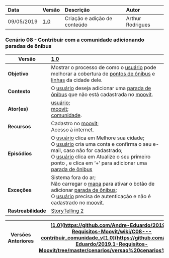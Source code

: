 |Data|Versão|Descrição|Autor|
|:---|:---|:---|:---|
|09/05/2019|[1.0]([1.0](https://github.com/Andre-Eduardo/2019.1-Requisitos-Moovit/tree/master/cenarios/versao%20cenarios%201.0))|Criação e adição de conteúdo|Arthur Rodrigues|



### Cenário 08 - Contribuir com a comunidade adicionando paradas de ônibus
|**Versão**| [1.0](https://github.com/Andre-Eduardo/2019.1-Requisitos-Moovit/tree/master/cenarios/versao%20cenarios%201.0)
|--|:--|
|**Objetivo**|Mostrar o processo de como o [usuário](https://github.com/Andre-Eduardo/2019.1-Requisitos-Moovit/wiki/L65-Usu%C3%A1rio) pode melhorar a cobertura de [pontos de ônibus](https://github.com/Andre-Eduardo/2019.1-Requisitos-Moovit/wiki/L42---parada-de-onibus) e [linhas](https://github.com/Andre-Eduardo/2019.1-Requisitos-Moovit/wiki/L30---linhas) da cidade dele. |
|**Contexto**|O [usuário](https://github.com/Andre-Eduardo/2019.1-Requisitos-Moovit/wiki/L65-Usu%C3%A1rio) deseja adicionar uma [parada de ônibus](https://github.com/Andre-Eduardo/2019.1-Requisitos-Moovit/wiki/L42---parada-de-onibus) que não está cadastrada no [moovit](https://github.com/Andre-Eduardo/2019.1-Requisitos-Moovit/wiki/L38---moovit).
|**Ator(es)**|[usuário](https://github.com/Andre-Eduardo/2019.1-Requisitos-Moovit/wiki/L65-Usu%C3%A1rio);<br> [moovit](https://github.com/Andre-Eduardo/2019.1-Requisitos-Moovit/wiki/L38---moovit);<br> [comunidade](https://github.com/Andre-Eduardo/2019.1-Requisitos-Moovit/wiki/L12---comunidade). |
|**Recursos**|Cadastro no [moovit](https://github.com/Andre-Eduardo/2019.1-Requisitos-Moovit/wiki/L38---moovit);<br> Acesso à internet. |
|**Episódios**|O [usuário](https://github.com/Andre-Eduardo/2019.1-Requisitos-Moovit/wiki/L65-Usu%C3%A1rio) clica em Melhore sua cidade;<br>O [usuário](https://github.com/Andre-Eduardo/2019.1-Requisitos-Moovit/wiki/L65-Usu%C3%A1rio) cria uma conta e confirma o seu e-mail, caso não for cadastrado;<br>O [usuário](https://github.com/Andre-Eduardo/2019.1-Requisitos-Moovit/wiki/L65-Usu%C3%A1rio) clica em Atualize o seu primeiro ponto , e clica em ‘+’ para adicionar uma [parada de ônibus](https://github.com/Andre-Eduardo/2019.1-Requisitos-Moovit/wiki/L42---parada-de-onibus) |
|**Exceções**|Sistema fora do ar;<br>Não carregar o [mapa](https://github.com/Andre-Eduardo/2019.1-Requisitos-Moovit/wiki/L18---mapa) para ativar o botão de adicionar [parada de ônibus](https://github.com/Andre-Eduardo/2019.1-Requisitos-Moovit/wiki/L42---parada-de-onibus);<br> O [usuário](https://github.com/Andre-Eduardo/2019.1-Requisitos-Moovit/wiki/L65-Usu%C3%A1rio) precisa de autenticação e não é cadastrado no [moovit](https://github.com/Andre-Eduardo/2019.1-Requisitos-Moovit/wiki/L38---moovit). |
|**Rastreabilidade**| [StoryTelling 2](https://github.com/Andre-Eduardo/2019.1-Requisitos-Moovit/wiki/Storytelling#storytelling-2---intera%C3%A7%C3%A3o-de-novo-usu%C3%A1rio-com-o-sistema)



























|Versões Anteriores|[[1.0](https://github.com/Andre-Eduardo/2019.1-Requisitos-Moovit/tree/master/cenarios/versao%20cenarios%201.0)](https://github.com/Andre-Eduardo/2019.1-Requisitos-Moovit/wiki/C08---contribuir_comunidade_v[1.0](https://github.com/Andre-Eduardo/2019.1-Requisitos-Moovit/tree/master/cenarios/versao%20cenarios%201.0)) |
|--|--|